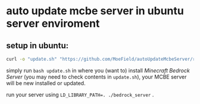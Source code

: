 # auto update mcbe server in ubuntu server enviroment

## setup in ubuntu:
```bash
curl -o "update.sh" "https://github.com/MoeField/autoUpdateMcbeServer/raw/refs/heads/main/update.sh"
```
simply run ```bash update.sh``` in where you (want to) install *Minecraft Bedrock Server* (you may need to check contents in `update.sh`), 
your MCBE server will be new installed or updated.



run your server using `LD_LIBRARY_PATH=. ./bedrock_server` .
